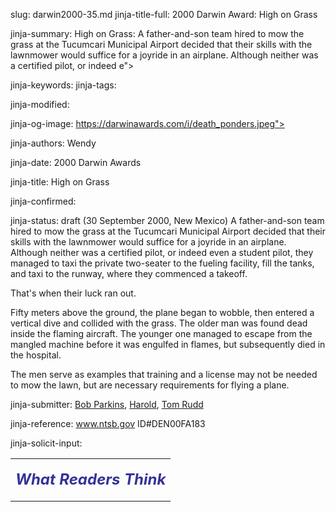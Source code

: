 slug: darwin2000-35.md
jinja-title-full: 2000 Darwin Award: High on Grass

jinja-summary: High on Grass: A father-and-son team hired to mow the grass at the Tucumcari Municipal Airport decided that their skills with the lawnmower would suffice for a joyride in an airplane. Although neither was a certified pilot, or indeed e">

jinja-keywords:
jinja-tags:

jinja-modified:

jinja-og-image: https://darwinawards.com/i/death_ponders.jpeg">

jinja-authors: Wendy

jinja-date: 2000 Darwin Awards


jinja-title: High on Grass


jinja-confirmed:

jinja-status: draft
(30 September 2000, New Mexico) A father-and-son team hired to mow the grass at the Tucumcari Municipal Airport decided that their skills with the lawnmower would suffice for a joyride in an airplane. Although neither was a certified pilot, or indeed even a student pilot, they managed to taxi the private two-seater to the fueling facility, fill the tanks, and taxi to the runway, where they commenced a takeoff.

That's when their luck ran out.

Fifty meters above the ground, the plane began to wobble, then entered a vertical dive and collided with the grass. The older man was found dead inside the flaming aircraft. The younger one managed to escape from the mangled machine before it was engulfed in flames, but subsequently died in the hospital.

The men serve as examples that training and a license may not be needed to mow the lawn, but are necessary requirements for flying a plane.
<P align=center>
<!--#include virtual="/inc/votebar_viewvoteonly" -->

jinja-submitter: <A HREF="mailto:REMOVE-bobparkins@home.com">Bob
Parkins</A>, <A HREF="mailto:REMOVE-hbanks@charter.net">Harold</A>,
<A HREF="mailto:REMOVE-Trudd@thesource.com">Tom Rudd</A>

jinja-reference: www.ntsb.gov ID#DEN00FA183

jinja-solicit-input:

<TABLE border=0 width=80% cellpadding="10">
<TR>
<TD align=center>

<P align="center"><FONT size="+2" color="#333399">
<B><I>What Readers Think</I></B></FONT></P>
	
<!-- comment -->




<!--#include file=nav_2000.html -->


